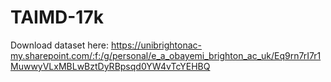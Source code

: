 # TAIMD-17k

Download dataset here: 
https://unibrightonac-my.sharepoint.com/:f:/g/personal/e_a_obayemi_brighton_ac_uk/Eq9rn7rI7r1MuwwyVLxMBLwBztDyRBpsqd0YW4vTcYEHBQ
